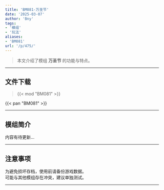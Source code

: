 ```yaml
---
title: 'BM081-万圣节'
date: '2025-03-07'
author: 'Bny'
tags:
- '模组'
- '玩法'
aliases:
- 'BM081'
url: '/p/475/'
---
```


> 本文介绍了模组 **万圣节** 的功能与特点。

---

## 文件下载  

> {{< mod "BM081" >}}  

{{< pan "BM081" >}}  

---

## 模组简介

>  
内容有待更新...  

---

## 注意事项

>  
为避免损坏存档，使用前请备份游戏数据。  
可能与其他模组存在冲突，建议单独测试。  

---

